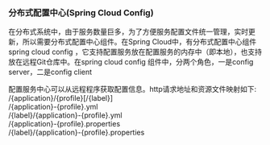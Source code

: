 ### 分布式配置中心(Spring Cloud Config)
在分布式系统中，由于服务数量巨多，为了方便服务配置文件统一管理，实时更新，所以需要分布式配置中心组件。在Spring Cloud中，有分布式配置中心组件spring cloud config ，它支持配置服务放在配置服务的内存中（即本地），也支持放在远程Git仓库中。在spring cloud config 组件中，分两个角色，一是config server，二是config client  
  
配置服务中心可以从远程程序获取配置信息。http请求地址和资源文件映射如下:  
/{application}/{profile}[/{label}]  
/{application}-{profile}.yml  
/{label}/{application}-{profile}.yml  
/{application}-{profile}.properties  
/{label}/{application}-{profile}.properties  